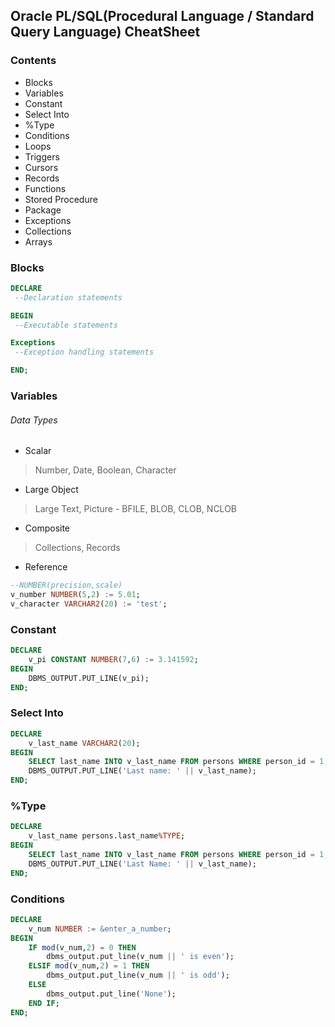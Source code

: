 ## Oracle PL/SQL(Procedural Language / Standard Query Language) CheatSheet 

### Contents
- Blocks
- Variables
- Constant
- Select Into
- %Type
- Conditions
- Loops
- Triggers
- Cursors
- Records
- Functions
- Stored Procedure
- Package
- Exceptions
- Collections
- Arrays

### Blocks
```sql
DECLARE
 --Declaration statements

BEGIN
 --Executable statements

Exceptions
 --Exception handling statements

END;
```

### Variables
###### Data Types
- Scalar
> Number, Date, Boolean, Character
- Large Object
> Large Text, Picture - BFILE, BLOB, CLOB, NCLOB
- Composite
> Collections, Records
- Reference

```sql
--NUMBER(precision,scale)
v_number NUMBER(5,2) := 5.01;
v_character VARCHAR2(20) := 'test';
```

### Constant
```sql
DECLARE
	v_pi CONSTANT NUMBER(7,6) := 3.141592;
BEGIN
	DBMS_OUTPUT.PUT_LINE(v_pi);
END;
```
### Select Into
```sql
DECLARE
	v_last_name VARCHAR2(20);
BEGIN
	SELECT last_name INTO v_last_name FROM persons WHERE person_id = 1;
	DBMS_OUTPUT.PUT_LINE('Last name: ' || v_last_name);
END;
```

### %Type
```sql
DECLARE
	v_last_name persons.last_name%TYPE;
BEGIN
	SELECT last_name INTO v_last_name FROM persons WHERE person_id = 1;
	DBMS_OUTPUT.PUT_LINE('Last Name: ' || v_last_name);
END;
```

### Conditions
```sql
DECLARE
	v_num NUMBER := &enter_a_number;
BEGIN
	IF mod(v_num,2) = 0 THEN
	    dbms_output.put_line(v_num || ' is even');
	ELSIF mod(v_num,2) = 1 THEN
	    dbms_output.put_line(v_num || ' is odd');
	ELSE
	    dbms_output.put_line('None');
	END IF;
END;
```
